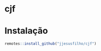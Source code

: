 
<!-- README.md is generated from README.Rmd. Please edit that file -->

# cjf

<!-- badges: start -->

<!-- badges: end -->

# Instalação

``` r
remotes::install_github("jjesusfilho/cjf")
```
